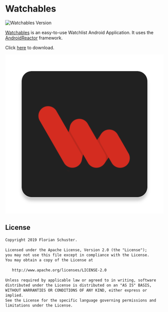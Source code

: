 # Watchables

![Watchables Version](https://img.shields.io/badge/watchables-1.0.7-red.svg)

[Watchables](https://watchables.page.link/app) is an easy-to-use Watchlist Android Application. It uses the [AndroidReactor](https://github.com/floschu/AndroidReactor) framework.

Click [here](https://play.google.com/store/apps/details?id=at.florianschuster.watchables) to download.

![Watchables App Logo](app/src/main/ic_launcher-web.png)


## License

```
Copyright 2019 Florian Schuster.

Licensed under the Apache License, Version 2.0 (the "License");
you may not use this file except in compliance with the License.
You may obtain a copy of the License at

   http://www.apache.org/licenses/LICENSE-2.0

Unless required by applicable law or agreed to in writing, software
distributed under the License is distributed on an "AS IS" BASIS,
WITHOUT WARRANTIES OR CONDITIONS OF ANY KIND, either express or implied.
See the License for the specific language governing permissions and
limitations under the License.
```
